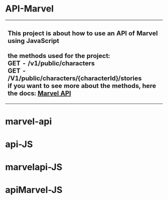 # API-Marvel

<table>
    <tr>
        <td>
        <sub>
       	 	<h2>
			This project is about how to use an API of Marvel using JavaScript</br></br>
			 the methods used for the project:</br>
			GET - /v1/public/characters </br>
			GET - /V1/public/characters/{characterId}/stories</br>
			if you want to see more about the methods, here the docs:
			<a href="https://developer.marvel.com/docs">Marvel API</a>
       	 	</h2>
        </sub>
        </td>
    </tr>
</table>


# marvel-api
# api-JS
# marvelapi-JS
# apiMarvel-JS

